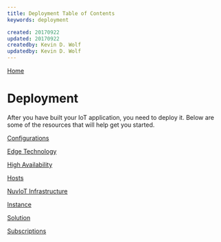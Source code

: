 ```yaml
---
title: Deployment Table of Contents
keywords: deployment

created: 20170922
updated: 20170922
createdby: Kevin D. Wolf
updatedby: Kevin D. Wolf
---
```

[Home](../Index.md)

# Deployment

After you have built your IoT application, you need to deploy it.  Below are some of the resources that will help
get you started.

[Configurations](Configuration.md)

[Edge Technology](EdgeTechnology.md)

[High Availability](HighAvailability.md)

[Hosts](Host.md)

[NuvIoT Infrastructure](NuvIoTInfrastructure.md)

[Instance](Instance.md)

[Solution](Solution.md)

[Subscriptions](Subscriptions.md)
